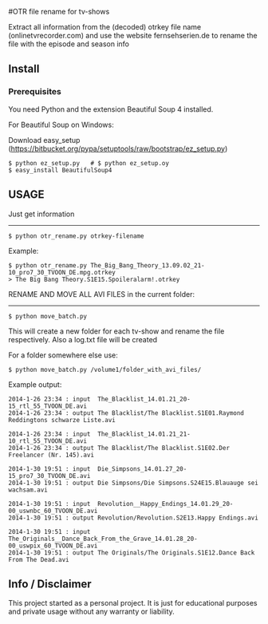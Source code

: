 #OTR file rename for tv-shows

Extract all information from the (decoded) otrkey file name (onlinetvrecorder.com)
and use the website fernsehserien.de to rename the file with the episode and season info 

## Install ##

### Prerequisites ###

You need Python and the extension Beautiful Soup 4 installed. 

For Beautiful Soup on Windows:

Download easy_setup (https://bitbucket.org/pypa/setuptools/raw/bootstrap/ez_setup.py)
````
$ python ez_setup.py   # $ python ez_setup.oy
$ easy_install BeautifulSoup4
````

## USAGE ##
Just get information
_______________________
````
$ python otr_rename.py otrkey-filename
````
Example:
````
$ python otr_rename.py The_Big_Bang_Theory_13.09.02_21-10_pro7_30_TVOON_DE.mpg.otrkey
> The Big Bang Theory.S1E15.Spoileralarm!.otrkey
````


RENAME AND MOVE ALL AVI FILES in the current folder:
_______________________
````
$ python move_batch.py
````

This will create a new folder for each tv-show and rename the file respectively.
Also a log.txt file will be created

For a folder somewhere else use:
````
$ python move_batch.py /volume1/folder_with_avi_files/
````

Example output:
````
2014-1-26 23:34 : input  The_Blacklist_14.01.21_20-15_rtl_55_TVOON_DE.avi
2014-1-26 23:34 : output The Blacklist/The Blacklist.S1E01.Raymond Reddingtons schwarze Liste.avi

2014-1-26 23:34 : input  The_Blacklist_14.01.21_21-10_rtl_55_TVOON_DE.avi
2014-1-26 23:34 : output The Blacklist/The Blacklist.S1E02.Der Freelancer (Nr. 145).avi

2014-1-30 19:51 : input  Die_Simpsons_14.01.27_20-15_pro7_30_TVOON_DE.avi
2014-1-30 19:51 : output Die Simpsons/Die Simpsons.S24E15.Blauauge sei wachsam.avi

2014-1-30 19:51 : input  Revolution__Happy_Endings_14.01.29_20-00_uswnbc_60_TVOON_DE.avi
2014-1-30 19:51 : output Revolution/Revolution.S2E13.Happy Endings.avi

2014-1-30 19:51 : input  The_Originals__Dance_Back_From_the_Grave_14.01.28_20-00_uswpix_60_TVOON_DE.avi
2014-1-30 19:51 : output The Originals/The Originals.S1E12.Dance Back From The Dead.avi
````

## Info / Disclaimer
This project started as a personal project. It is just for educational purposes and private usage without any warranty or liability. 
